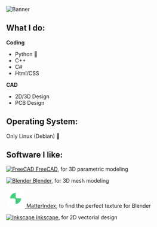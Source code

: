 ![Banner](https://github.com/user-attachments/assets/1482e438-2d6e-4607-9116-66369767c055)
## What I do:
**Coding**

- Python 🐍
- C++
- C#
- Html/CSS

**CAD**
- 2D/3D Design
- PCB Design

## Operating System:
Only Linux (Debian) 🐧

## Software I like:

[<img src="https://wiki.freecad.org/images/0/06/Freecad.svg" alt="FreeCAD" width="50px"/> FreeCAD](https://www.freecad.org/), for 3D parametric modeling

[<img src="https://download.blender.org/branding/community/blender_community_badge_white.svg" alt="Blender" width="50px"/> Blender](https://www.blender.org/), for 3D mesh modeling

[<img src="https://github.com/GazButane/MatterIndex/blob/master/logoMI.png?raw=true" alt="MatterIndex" width="50px"/> MatterIndex](https://github.com/GazButane/MatterIndex), to find the perfect texture for Blender

[<img src="https://media.inkscape.org/media/cms_page_media/1007/inkscape_2.svg" alt="Inkscape" width="50px"/> Inkscape](https://inkscape.org/), for 2D vectorial design
